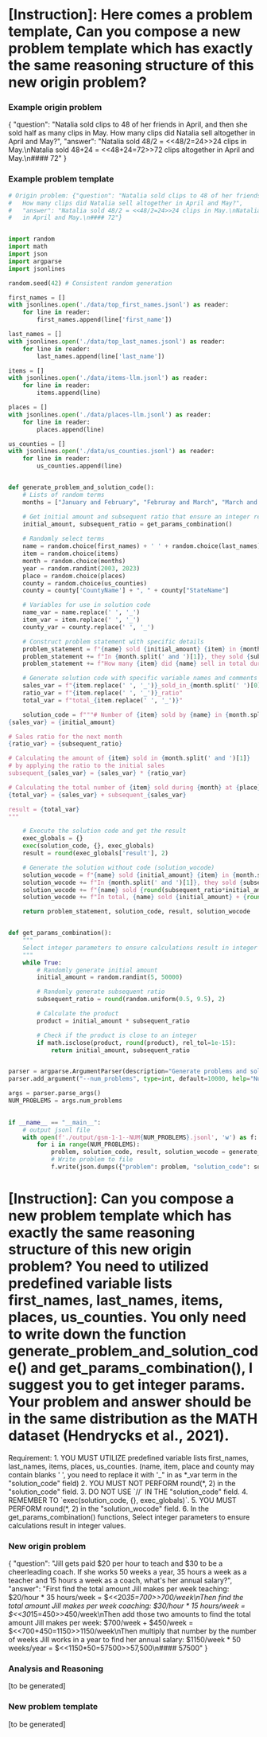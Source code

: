 # [Instruction]: Here comes a problem template, Can you compose a new problem template which has exactly the same reasoning structure of this new origin problem?

### Example origin problem 
{
    "question": "Natalia sold clips to 48 of her friends in April, and then she sold half as many clips in May. How many clips did Natalia sell altogether in April and May?", 
    "answer": "Natalia sold 48/2 = <<48/2=24>>24 clips in May.\nNatalia sold 48+24 = <<48+24=72>>72 clips altogether in April and May.\n#### 72"
}

### Example problem template
```python
# Origin problem: {"question": "Natalia sold clips to 48 of her friends in April, and then she sold half as many clips in May. 
#   How many clips did Natalia sell altogether in April and May?", 
#   "answer": "Natalia sold 48/2 = <<48/2=24>>24 clips in May.\nNatalia sold 48+24 = <<48+24=72>>72 clips altogether 
#   in April and May.\n#### 72"}


import random
import math
import json
import argparse
import jsonlines

random.seed(42) # Consistent random generation

first_names = []
with jsonlines.open('./data/top_first_names.jsonl') as reader:
    for line in reader:
        first_names.append(line['first_name'])

last_names = []
with jsonlines.open('./data/top_last_names.jsonl') as reader:
    for line in reader:
        last_names.append(line['last_name'])

items = []
with jsonlines.open('./data/items-llm.jsonl') as reader:
    for line in reader:
        items.append(line)

places = []
with jsonlines.open('./data/places-llm.jsonl') as reader:
    for line in reader:
        places.append(line)

us_counties = []
with jsonlines.open('./data/us_counties.jsonl') as reader:
    for line in reader:
        us_counties.append(line)


def generate_problem_and_solution_code():
    # Lists of random terms
    months = ["January and February", "Februray and March", "March and April", "April and May", "May and June", "June and July", "July and August", "August and September", "September and October", "October and November", "November and December", "December and January"]

    # Get initial amount and subsequent ratio that ensure an integer result
    initial_amount, subsequent_ratio = get_params_combination()
    
    # Randomly select terms
    name = random.choice(first_names) + ' ' + random.choice(last_names)
    item = random.choice(items)
    month = random.choice(months)
    year = random.randint(2003, 2023)
    place = random.choice(places)
    county = random.choice(us_counties)
    county = county['CountyName'] + ", " + county["StateName"]

    # Variables for use in solution code
    name_var = name.replace(' ', '_')
    item_var = item.replace(' ', '_')
    county_var = county.replace(' ', '_')

    # Construct problem statement with specific details
    problem_statement = f"{name} sold {initial_amount} {item} in {month.split(' and ')[0]}, {year} at {place} in {county}. "
    problem_statement += f"In {month.split(' and ')[1]}, they sold {subsequent_ratio*100:.0f}% of the amount sold in the previous month. "
    problem_statement += f"How many {item} did {name} sell in total during {month}?"

    # Generate solution code with specific variable names and comments
    sales_var = f"{item.replace(' ', '_')}_sold_in_{month.split(' ')[0]}"
    ratio_var = f"{item.replace(' ', '_')}_ratio"
    total_var = f"total_{item.replace(' ', '_')}"

    solution_code = f"""# Number of {item} sold by {name} in {month.split(' and ')[0]}, {year}
{sales_var} = {initial_amount}

# Sales ratio for the next month
{ratio_var} = {subsequent_ratio}

# Calculating the amount of {item} sold in {month.split(' and ')[1]}
# by applying the ratio to the initial sales
subsequent_{sales_var} = {sales_var} * {ratio_var}

# Calculating the total number of {item} sold during {month} at {place} in {county}
{total_var} = {sales_var} + subsequent_{sales_var}

result = {total_var}
"""

    # Execute the solution code and get the result
    exec_globals = {}
    exec(solution_code, {}, exec_globals)
    result = round(exec_globals['result'], 2)

    # Generate the solution without code (solution_wocode)
    solution_wocode = f"{name} sold {initial_amount} {item} in {month.split(' and ')[0]}, {year} at {place} in {county}. "
    solution_wocode += f"In {month.split(' and ')[1]}, they sold {subsequent_ratio*100:.0f}% of the amount sold in the previous month. "
    solution_wocode += f"{name} sold {round(subsequent_ratio*initial_amount, 2)} {item} in {month.split(' and ')[1]}. "
    solution_wocode += f"In total, {name} sold {initial_amount} + {round(subsequent_ratio*initial_amount, 2)} = {round(result, 2)} {item} during {month}."

    return problem_statement, solution_code, result, solution_wocode


def get_params_combination():
    """
    Select integer parameters to ensure calculations result in integer values.
    """
    while True:
        # Randomly generate initial amount
        initial_amount = random.randint(5, 50000)

        # Randomly generate subsequent ratio
        subsequent_ratio = round(random.uniform(0.5, 9.5), 2)

        # Calculate the product
        product = initial_amount * subsequent_ratio

        # Check if the product is close to an integer
        if math.isclose(product, round(product), rel_tol=1e-15):
            return initial_amount, subsequent_ratio


parser = argparse.ArgumentParser(description="Generate problems and solutions.")
parser.add_argument("--num_problems", type=int, default=10000, help="Number of problems to generate")

args = parser.parse_args()
NUM_PROBLEMS = args.num_problems

        
if __name__ == "__main__":
    # output jsonl file
    with open(f'./output/gsm-1-1--NUM{NUM_PROBLEMS}.jsonl', 'w') as f:
        for i in range(NUM_PROBLEMS):
            problem, solution_code, result, solution_wocode = generate_problem_and_solution_code()
            # Write problem to file
            f.write(json.dumps({"problem": problem, "solution_code": solution_code, "solution_wocode": solution_wocode, "result": str(result), "idx": i}) + '\n')
```

# [Instruction]: Can you compose a new problem template which has exactly the same reasoning structure of this new origin problem? You need to utilized predefined variable lists first_names, last_names, items, places, us_counties. **You only need to write down the function generate_problem_and_solution_code() and get_params_combination()**, I suggest you to get integer params. Your problem and answer should be in the same distribution as the MATH dataset (Hendrycks et al., 2021).

<system>
Requirement:
1. YOU MUST UTILIZE predefined variable lists first_names, last_names, items, places, us_counties. (name, item, place and county may contain blanks ' ', you need to replace it with '_" in as *_var term in the "solution_code" field)
2. YOU MUST NOT PERFORM round(*, 2) in the "solution_code" field.
3. DO NOT USE `//` IN THE "solution_code" field.
4. REMEMBER TO `exec(solution_code, {}, exec_globals)`.
5. YOU MUST PERFORM round(*, 2) in the "solution_wocode" field.
6. In the get_params_combination() functions, Select integer parameters to ensure calculations result in integer values.
</system>

### New origin problem 
{
    "question": "Jill gets paid $20 per hour to teach and $30 to be a cheerleading coach. If she works 50 weeks a year, 35 hours a week as a teacher and 15 hours a week as a coach, what's her annual salary?", 
    "answer": "First find the total amount Jill makes per week teaching: $20/hour * 35 hours/week = $<<20*35=700>>700/week\nThen find the total amount Jill makes per week coaching: $30/hour * 15 hours/week = $<<30*15=450>>450/week\nThen add those two amounts to find the total amount Jill makes per week: $700/week + $450/week = $<<700+450=1150>>1150/week\nThen multiply that number by the number of weeks Jill works in a year to find her annual salary: $1150/week * 50 weeks/year = $<<1150*50=57500>>57,500\n#### 57500"
}

### Analysis and Reasoning

[to be generated]

### New problem template

[to be generated]
